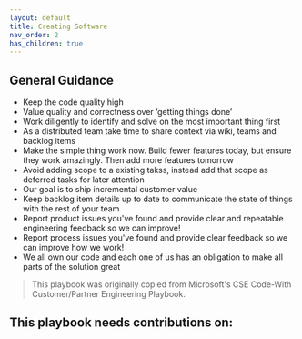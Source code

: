 ```yaml
---
layout: default
title: Creating Software
nav_order: 2
has_children: true
---
```


## General Guidance
- Keep the code quality high
- Value quality and correctness over ‘getting things done’
- Work diligently to identify and solve on the most important thing first
- As a distributed team take time to share context via wiki, teams and backlog items
- Make the simple thing work now. Build fewer features today, but ensure they work amazingly. Then add more features tomorrow
- Avoid adding scope to a existing takss, instead add that scope as deferred tasks for later attention
- Our goal is to ship incremental customer value
- Keep backlog item details up to date to communicate the state of things with the rest of your team
- Report product issues you've found and provide clear and repeatable engineering feedback so we can improve!
- Report process issues you've found and provide clear feedback so we can improve how we work!
- We all own our code and each one of us has an obligation to make all parts of the solution great

>This playbook was originally copied from Microsoft's CSE Code-With Customer/Partner Engineering Playbook.

## This playbook needs contributions on:


